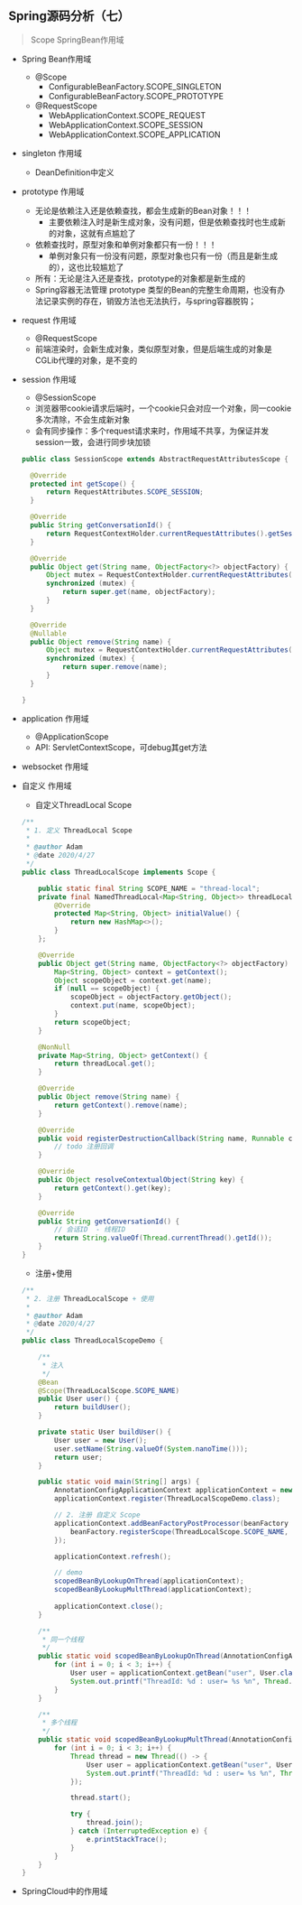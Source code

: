 ## Spring源码分析（七）

> Scope SpringBean作用域



- Spring Bean作用域
  - @Scope
    - ConfigurableBeanFactory.SCOPE_SINGLETON
    - ConfigurableBeanFactory.SCOPE_PROTOTYPE
  - @RequestScope
    - WebApplicationContext.SCOPE_REQUEST
    - WebApplicationContext.SCOPE_SESSION
    - WebApplicationContext.SCOPE_APPLICATION



- singleton 作用域
  - DeanDefinition中定义
- prototype 作用域
  - 无论是依赖注入还是依赖查找，都会生成新的Bean对象！！！
    - 主要依赖注入时是新生成对象，没有问题，但是依赖查找时也生成新的对象，这就有点尴尬了
  - 依赖查找时，原型对象和单例对象都只有一份！！！
    - 单例对象只有一份没有问题，原型对象也只有一份（而且是新生成的），这也比较尴尬了
  - 所有：无论是注入还是查找，prototype的对象都是新生成的
  - Spring容器无法管理 prototype 类型的Bean的完整生命周期，也没有办法记录实例的存在，销毁方法也无法执行，与spring容器脱钩；



- request 作用域
  
  - @RequestScope 
  - 前端渲染时，会新生成对象，类似原型对象，但是后端生成的对象是CGLib代理的对象，是不变的
  
- session 作用域

  - @SessionScope
  - 浏览器带cookie请求后端时，一个cookie只会对应一个对象，同一cookie多次清除，不会生成新对象
  - 会有同步操作：多个request请求来时，作用域不共享，为保证并发session一致，会进行同步块加锁

  ```java
  public class SessionScope extends AbstractRequestAttributesScope {
  
  	@Override
  	protected int getScope() {
  		return RequestAttributes.SCOPE_SESSION;
  	}
  
  	@Override
  	public String getConversationId() {
  		return RequestContextHolder.currentRequestAttributes().getSessionId();
  	}
  
  	@Override
  	public Object get(String name, ObjectFactory<?> objectFactory) {
  		Object mutex = RequestContextHolder.currentRequestAttributes().getSessionMutex();
  		synchronized (mutex) {
  			return super.get(name, objectFactory);
  		}
  	}
  
  	@Override
  	@Nullable
  	public Object remove(String name) {
  		Object mutex = RequestContextHolder.currentRequestAttributes().getSessionMutex();
  		synchronized (mutex) {
  			return super.remove(name);
  		}
  	}
  
  }
  ```

  

- application 作用域
  - @ApplicationScope
  - API: ServletContextScope，可debug其get方法



- websocket 作用域



- 自定义 作用域

  - 自定义ThreadLocal Scope

  ```java
  /**
   * 1. 定义 ThreadLocal Scope
   *
   * @author Adam
   * @date 2020/4/27
   */
  public class ThreadLocalScope implements Scope {
  
      public static final String SCOPE_NAME = "thread-local";
      private final NamedThreadLocal<Map<String, Object>> threadLocal = new NamedThreadLocal<Map<String, Object>>("thread-local-scope") {
          @Override
          protected Map<String, Object> initialValue() {
              return new HashMap<>();
          }
      };
  
      @Override
      public Object get(String name, ObjectFactory<?> objectFactory) {
          Map<String, Object> context = getContext();
          Object scopeObject = context.get(name);
          if (null == scopeObject) {
              scopeObject = objectFactory.getObject();
              context.put(name, scopeObject);
          }
          return scopeObject;
      }
  
      @NonNull
      private Map<String, Object> getContext() {
          return threadLocal.get();
      }
  
      @Override
      public Object remove(String name) {
          return getContext().remove(name);
      }
  
      @Override
      public void registerDestructionCallback(String name, Runnable callback) {
          // todo 注册回调
      }
  
      @Override
      public Object resolveContextualObject(String key) {
          return getContext().get(key);
      }
  
      @Override
      public String getConversationId() {
          // 会话ID  - 线程ID
          return String.valueOf(Thread.currentThread().getId());
      }
  }
  ```

  

  - 注册+使用

  ```java
  /**
   * 2. 注册 ThreadLocalScope + 使用
   *
   * @author Adam
   * @date 2020/4/27
   */
  public class ThreadLocalScopeDemo {
  
      /**
       * 注入
       */
      @Bean
      @Scope(ThreadLocalScope.SCOPE_NAME)
      public User user() {
          return buildUser();
      }
  
      private static User buildUser() {
          User user = new User();
          user.setName(String.valueOf(System.nanoTime()));
          return user;
      }
  
      public static void main(String[] args) {
          AnnotationConfigApplicationContext applicationContext = new AnnotationConfigApplicationContext();
          applicationContext.register(ThreadLocalScopeDemo.class);
  
          // 2. 注册 自定义 Scope
          applicationContext.addBeanFactoryPostProcessor(beanFactory -> {
              beanFactory.registerScope(ThreadLocalScope.SCOPE_NAME, new ThreadLocalScope());
          });
  
          applicationContext.refresh();
  
          // demo
          scopedBeanByLookupOnThread(applicationContext);
          scopedBeanByLookupMultThread(applicationContext);
          
          applicationContext.close();
      }
  
      /**
       * 同一个线程
       */
      public static void scopedBeanByLookupOnThread(AnnotationConfigApplicationContext applicationContext) {
          for (int i = 0; i < 3; i++) {
              User user = applicationContext.getBean("user", User.class);
              System.out.printf("ThreadId: %d : user= %s %n", Thread.currentThread().getId(), user);
          }
      }
  
      /**
       * 多个线程
       */
      public static void scopedBeanByLookupMultThread(AnnotationConfigApplicationContext applicationContext) {
          for (int i = 0; i < 3; i++) {
              Thread thread = new Thread(() -> {
                  User user = applicationContext.getBean("user", User.class);
                  System.out.printf("ThreadId: %d : user= %s %n", Thread.currentThread().getId(), user);
              });
  
              thread.start();
  
              try {
                  thread.join();
              } catch (InterruptedException e) {
                  e.printStackTrace();
              }
          }
      }
  }
  ```

  



- SpringCloud中的作用域

